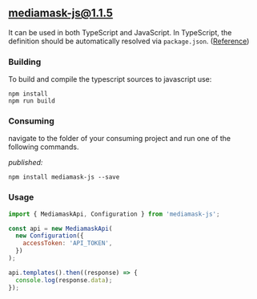 ## mediamask-js@1.1.5

It can be used in both TypeScript and JavaScript. In TypeScript, the definition should be automatically resolved via `package.json`. ([Reference](http://www.typescriptlang.org/docs/handbook/typings-for-npm-packages.html))

### Building

To build and compile the typescript sources to javascript use:
```
npm install
npm run build
```

### Consuming

navigate to the folder of your consuming project and run one of the following commands.

_published:_

```
npm install mediamask-js --save
```

### Usage

```js
import { MediamaskApi, Configuration } from 'mediamask-js';

const api = new MediamaskApi(
  new Configuration({
    accessToken: 'API_TOKEN',
  })
);

api.templates().then((response) => {
  console.log(response.data);
});
```
